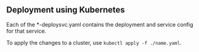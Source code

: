 ## Deployment using Kubernetes

Each of the *-deploysvc.yaml contains the deployment and service config for that service.

To apply the changes to a cluster, use `kubectl apply -f ./name.yaml`.
